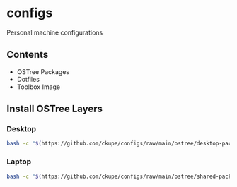 # configs
Personal machine configurations

## Contents

- OSTree Packages
- Dotfiles
- Toolbox Image

## Install OSTree Layers

### Desktop

```bash
bash -c "$(https://github.com/ckupe/configs/raw/main/ostree/desktop-packages.sh)"
```

### Laptop

```bash
bash -c "$(https://github.com/ckupe/configs/raw/main/ostree/shared-packages.sh)"
```
